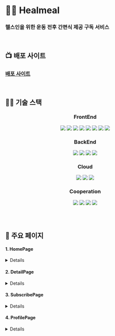# 💪🏼 Healmeal

### 헬스인을 위한 운동 전후 간편식 제공 구독 서비스

<br/>

## 📺 배포 사이트

### [배포 사이트](https://dongwonnn.github.io/helmeal)

<br/>

## 👨‍💻 기술 스택

<h3 align="center">  
  FrontEnd
</h3>
<p align="center">  
  <img src="https://img.shields.io/badge/HTML-white?logo=html5"/>
  <img src= "https://img.shields.io/badge/CSS-blue?logo=css3"/>
  <img src= "https://img.shields.io/badge/Styled_Component-DB7093?logo=styled-components&logoColor=white"/>
  <img src= "https://img.shields.io/badge/React-blue?logo=react"/>
  <img src= "https://img.shields.io/badge/Redux-593D88?logo=Redux&logoColor=white"/>
  <img src= "https://img.shields.io/badge/ReduxSaga-999999?logo=Redux-saga&logoColor=white"/>
  <img src= "https://img.shields.io/badge/JavaScript-ES6-yellow?logo=javascript"/>
  <img src= "https://img.shields.io/badge/TypeScript-blue?logo=typescript&logoColor=white"/>
</p>

<h3 align="center">  
 BackEnd
</h3>
<p align="center">  
  <img src= "https://img.shields.io/badge/Flask-black?logo=Flask"/>
  <img src= "https://img.shields.io/badge/MariaDB-003545?logo=mariadb&logoColor=white"/>
  <img src= "https://img.shields.io/badge/Docker-2CA5E0?logo=docker&logoColor=white"/>
  <img src= "https://img.shields.io/badge/Redis-FF4500?logo=redis&logoColor=white"/>
  
</p>

<h3 align="center">  
  Cloud 
</h3>
<p align="center">
  <img src="https://img.shields.io/badge/AWS-EC2-red?logo=amazon-aws" />
  <img src= "https://img.shields.io/badge/AWS-S3-red?logo=amazon-aws"/>
  <img src= "https://img.shields.io/badge/AWS-CloudFront-red?logo=amazon-aws"/>
</p>

<h3 align="center">  
  Cooperation
</h3>
<p align="center">
  <img src="https://img.shields.io/badge/GitHub-100000?logo=github" />
  <img src= "https://img.shields.io/badge/Git-FF4500?logo=git&logoColor=white"/>
  <img src= "https://img.shields.io/badge/Slack-4A154B?logo=slack"/>
  <img src= "https://img.shields.io/badge/Figma-F24E1E?logo=Figma&logoColor=white""/>

</p>
<br/>
<br/>

## 📜 주요 페이지

#### 1. HomePage

   <details>

|                                                                        홈페이지                                                                         |
| :-----------------------------------------------------------------------------------------------------------------------------------------------------: |
| <video src="https://user-images.githubusercontent.com/59330828/121320935-946e0a80-c948-11eb-8139-438bd5497368.mp4" autoplay alt="home" width="150px" /> |

   </details>

#### 2. DetailPage

   <details>

|                                                                        전체 메뉴                                                                        |                                                                        상세 메뉴                                                                        |
| :-----------------------------------------------------------------------------------------------------------------------------------------------------: | :-----------------------------------------------------------------------------------------------------------------------------------------------------: |
| <video src="https://user-images.githubusercontent.com/59330828/121317219-0c3a3600-c945-11eb-8820-3af59bac46d5.mp4" autoplay alt="home" width="150px" /> | <video src="https://user-images.githubusercontent.com/59330828/121318769-84edc200-c946-11eb-9aa5-7a29c9de0ba8.mp4" autoplay alt="home" width="150px" /> |

   </details>

#### 3. SubscribePage

   <details>

|                                                                        옵션 선택                                                                        |                                                                       ✔ 상세 메뉴                                                                       |
| :-----------------------------------------------------------------------------------------------------------------------------------------------------: | :-----------------------------------------------------------------------------------------------------------------------------------------------------: |
| <video src="https://user-images.githubusercontent.com/59330828/121319194-ef066700-c946-11eb-98d1-5a265787f10f.mp4" autoplay alt="home" width="150px" /> | <video src="https://user-images.githubusercontent.com/59330828/121319490-3c82d400-c947-11eb-9156-f6ab4e241b77.mp4" autoplay alt="home" width="150px" /> |

   </details>

#### 4. ProfilePage

   <details>

|                                                                주문내역 조회 · 로그아웃                                                                 |
| :-----------------------------------------------------------------------------------------------------------------------------------------------------: |
| <video src="https://user-images.githubusercontent.com/59330828/121319687-6a681880-c947-11eb-97b8-7e2f4ea26c39.mp4" autoplay alt="home" width="150px" /> |

   </details>
